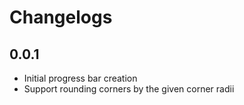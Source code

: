 # Changelogs

## 0.0.1

- Initial progress bar creation
- Support rounding corners by the given corner radii
